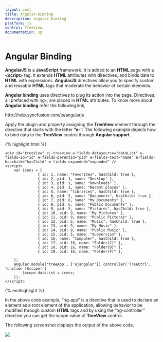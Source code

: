 ```yaml
---
layout: post
title: Angular-Binding
description: angular binding
platform: js
control: TreeView
documentation: ug
---
```


# Angular Binding

**AngularJS** is a **JavaScript** framework. It is added to an **HTML** page with a **&lt;script&gt;** tag. It extends **HTML** attributes with directives, and binds data to **HTML** with expressions. **AngularJS** directives allow you to specify custom and reusable **HTML** tags that moderate the behavior of certain elements.

**Angular binding** uses directives to plug its action into the page. Directives, all prefaced with ng-, are placed in **HTML** attributes. To know more about **Angular binding** refer the following link,

<http://help.syncfusion.com/js/angularjs>

Apply the plugin and property assigning the **TreeView** element through the directive that starts with the letter **“e-“.** The following example depicts how to bind data to the **TreeView** control through **Angular support**.

{% highlight html %}

<!DOCTYPE html>
<html lang="en" ng-app="treeApp">
<head>
    <meta name="viewport" content="width=device-width, initial-scale=1.0" charset="utf-8" />
    <link href="http://cdn.syncfusion.com/{{ site.releaseversion }}/js/web/flat-azure/ej.web.all.min.css" rel="stylesheet" />
    <!--scripts-->
    <script src="http://cdn.syncfusion.com/js/assets/external/jquery-1.10.2.min.js"></script>
    <script src="http://cdn.syncfusion.com/js/assets/external/jquery.globalize.min.js"> </script>
    <script src="http://cdn.syncfusion.com/js/assets/external/jquery.easing.1.3.min.js"> </script>
    <script src="http://cdn.syncfusion.com/js/assets/external/angular.min.js"></script>
    <script src="http://cdn.syncfusion.com/{{ site.releaseversion }}/js/web/ej.web.all.min.js"></script>
    <script src="http://cdn.syncfusion.com/{{ site.releaseversion }}/js/web/ej.unobtrusive.min.js"></script>
    <script src="http://cdn.syncfusion.com/{{ site.releaseversion }}/js/ej.widget.angular.min.js"> </script>
</head>
<body ng-controller="TreeCtrl">

    <div id="treeView" ej-treeview e-fields-datasource="dataList" e-fields-id="id" e-fields-parentid="pid" e-fields-text="name" e-fields-haschild="hasChild" e-fields-expanded="expanded" />
    <script>
        var icons = [
                   { id: 1, name: "Favorites", hasChild: true },
                   { id: 2, pid: 1, name: "Desktop" },
                   { id: 3, pid: 1, name: "Downloads" },
                   { id: 4, pid: 1, name: "Recent places" },
                   { id: 5, name: "libraries", hasChild: true },
                   { id: 6, pid: 5, name: "Documents", hasChild: true },
                   { id: 7, pid: 6, name: "My Documents" },
                   { id: 8, pid: 6, name: "Public Documents" },
                   { id: 9, pid: 5, name: "Pictures", hasChild: true },
                   { id: 10, pid: 9, name: "My Pictures" },
                   { id: 11, pid: 9, name: "Public Pictures" },
                   { id: 12, pid: 5, name: "Music", hasChild: true },
                   { id: 13, pid: 9, name: "My Music" },
                   { id: 14, pid: 9, name: "Public Music" },
                   { id: 15, pid: 5, name: "Subversion" },
                   { id: 16, name: "Computer", hasChild: true },
                   { id: 17, pid: 16, name: "Folder(C)" },
                   { id: 18, pid: 16, name: "Folder(D)" },
                   { id: 19, pid: 16, name: "Folder(F)" },

        ];
        angular.module('treeApp', ['ejangular']).controller('TreeCtrl', function ($scope) {
            $scope.dataList = icons;
        });
    </script>
</body>
</html>



{% endhighlight %}



In the above code example, “ng-app” is a directive that is used to declare an element as a root element of the application, allowing behavior to be modified through custom **HTML** tags and by using the “ng-controller” directive you can get the scope value of **TreeView** control.

The following screenshot displays the output of the above code.

![]("/js/TreeView/Angular-Binding_images/Angular-Binding_img1.png")

